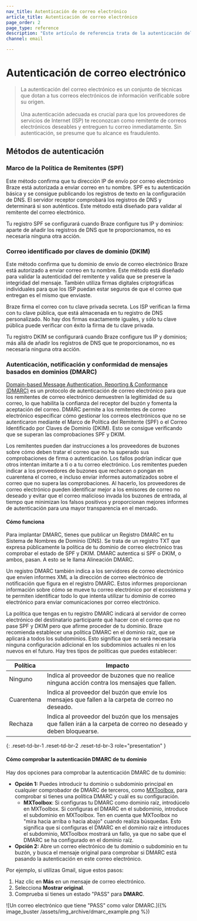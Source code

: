 ```yaml
---
nav_title: Autenticación de correo electrónico
article_title: Autenticación de correo electrónico
page_order: 2
page_type: reference
description: "Este artículo de referencia trata de la autenticación del correo electrónico, un conjunto de técnicas destinadas a dotar a tu correo electrónico de información verificable sobre su origen."
channel: email

---
```


# Autenticación de correo electrónico

> La autenticación del correo electrónico es un conjunto de técnicas que dotan a tus correos electrónicos de información verificable sobre su origen.<br><br>Una autenticación adecuada es crucial para que los proveedores de servicios de Internet (ISP) te reconozcan como remitente de correos electrónicos deseables y entreguen tu correo inmediatamente. Sin autenticación, se presume que tu alcance es fraudulento. 

## Métodos de autenticación

### Marco de la Política de Remitentes (SPF)

Este método confirma que tu dirección IP de envío por correo electrónico Braze está autorizada a enviar correo en tu nombre. SPF es tu autenticación básica y se consigue publicando los registros de texto en la configuración de DNS. El servidor receptor comprobará los registros de DNS y determinará si son auténticos. Este método está diseñado para validar al remitente del correo electrónico.

Tu registro SPF se configurará cuando Braze configure tus IP y dominios: aparte de añadir los registros de DNS que te proporcionamos, no es necesaria ninguna otra acción.

### Correo identificado por claves de dominio (DKIM)

Este método confirma que tu dominio de envío de correo electrónico Braze está autorizado a enviar correo en tu nombre. Este método está diseñado para validar la autenticidad del remitente y valida que se preserve la integridad del mensaje. También utiliza firmas digitales criptográficas individuales para que los ISP puedan estar seguros de que el correo que entregan es el mismo que enviaste.

Braze firma el correo con tu clave privada secreta. Los ISP verifican la firma con tu clave pública, que está almacenada en tu registro de DNS personalizado. No hay dos firmas exactamente iguales, y sólo tu clave pública puede verificar con éxito la firma de tu clave privada.

Tu registro DKIM se configurará cuando Braze configure tus IP y dominios; más allá de añadir los registros de DNS que te proporcionamos, no es necesaria ninguna otra acción.

### Autenticación, notificación y conformidad de mensajes basados en dominios (DMARC)

[Domain-based Message Authentication, Reporting & Conformance (DMARC)](https://dmarc.org/) es un protocolo de autenticación de correo electrónico para que los remitentes de correo electrónico demuestren la legitimidad de su correo, lo que habilita la confianza del receptor del buzón y fomenta la aceptación del correo. DMARC permite a los remitentes de correo electrónico especificar cómo gestionar los correos electrónicos que no se autenticaron mediante el Marco de Política del Remitente (SPF) o el Correo Identificado por Claves de Dominio (DKIM). Esto se consigue verificando que se superan las comprobaciones SPF y DKIM. 

Los remitentes pueden dar instrucciones a los proveedores de buzones sobre cómo deben tratar el correo que no ha superado sus comprobaciones de firma o autenticación. Los fallos podrían indicar que otros intentan imitarte a ti o a tu correo electrónico. Los remitentes pueden indicar a los proveedores de buzones que rechacen o pongan en cuarentena el correo, e incluso enviar informes automatizados sobre el correo que no supera las comprobaciones. Al hacerlo, los proveedores de correo electrónico pueden identificar mejor a los emisores de correo no deseado y evitar que el correo malicioso invada los buzones de entrada, al tiempo que minimizan los falsos positivos y proporcionan mejores informes de autenticación para una mayor transparencia en el mercado.

#### Cómo funciona

Para implantar DMARC, tienes que publicar un Registro DMARC en tu Sistema de Nombres de Dominio (DNS). Se trata de un registro TXT que expresa públicamente la política de tu dominio de correo electrónico tras comprobar el estado de SPF y DKIM. DMARC autentica si SPF o DKIM, o ambos, pasan. A esto se le llama Alineación DMARC.

Un registro DMARC también indica a los servidores de correo electrónico que envíen informes XML a la dirección de correo electrónico de notificación que figura en el registro DMARC. Estos informes proporcionan información sobre cómo se mueve tu correo electrónico por el ecosistema y te permiten identificar todo lo que intenta utilizar tu dominio de correo electrónico para enviar comunicaciones por correo electrónico.

La política que tengas en tu registro DMARC indicará al servidor de correo electrónico del destinatario participante qué hacer con el correo que no pase SPF y DKIM pero que afirme proceder de tu dominio. Braze recomienda establecer una política DMARC en el dominio raíz, que se aplicará a todos los subdominios. Esto significa que no será necesaria ninguna configuración adicional en los subdominios actuales ni en los nuevos en el futuro. Hay tres tipos de políticas que puedes establecer:

| Política | Impacto |
| --- | --- |
| Ninguno | Indica al proveedor de buzones que no realice ninguna acción contra los mensajes que fallen. |
| Cuarentena | Indica al proveedor del buzón que envíe los mensajes que fallen a la carpeta de correo no deseado. |
| Rechaza | Indica al proveedor del buzón que los mensajes que fallen irán a la carpeta de correo no deseado y deben bloquearse. |
{: .reset-td-br-1 .reset-td-br-2 .reset-td-br-3 role="presentation" }

#### Cómo comprobar la autenticación DMARC de tu dominio

Hay dos opciones para comprobar la autenticación DMARC de tu dominio:

- **Opción 1:** Puedes introducir tu dominio o subdominio principal en cualquier comprobador de DMARC de terceros, como [MXToolbox](https://mxtoolbox.com/dmarc.aspx), para comprobar si tienes una política DMARC y cuál es su configuración.
    - **MXToolbox**: Si configuras tu DMARC como dominio raíz, introdúcelo en MXToolbox. Si configuras el DMARC en el subdominio, introduce el subdominio en MXToolbox. Ten en cuenta que MXToolbox no "mira hacia arriba o hacia abajo" cuando realiza búsquedas. Esto significa que si configuras el DMARC en el dominio raíz e introduces el subdominio, MXToolbox mostrará un fallo, ya que no sabe que el DMARC se ha configurado en el dominio raíz.
- **Opción 2:** Abre un correo electrónico de tu dominio o subdominio en tu buzón, y busca el mensaje original para comprobar si DMARC está pasando la autenticación en este correo electrónico.

Por ejemplo, si utilizas Gmail, sigue estos pasos:

1. Haz clic en **Más** <i class="fa-solid fa-ellipsis"></i> en un mensaje de correo electrónico.
2. Selecciona **Mostrar original**.
3. Comprueba si tienes un estado "PASS" para **DMARC**.

\![Un correo electrónico que tiene "PASS" como valor DMARC.]({% image_buster /assets/img_archive/dmarc_example.png %})

